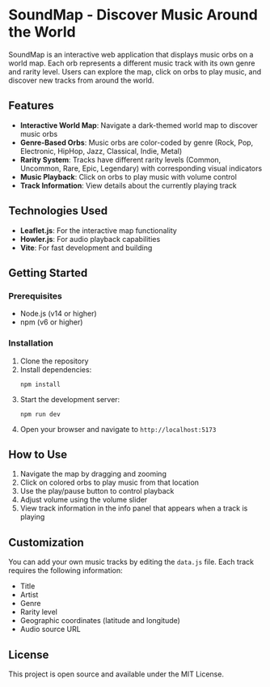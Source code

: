 # SoundMap - Discover Music Around the World

SoundMap is an interactive web application that displays music orbs on a world map. Each orb represents a different music track with its own genre and rarity level. Users can explore the map, click on orbs to play music, and discover new tracks from around the world.

## Features

- **Interactive World Map**: Navigate a dark-themed world map to discover music orbs
- **Genre-Based Orbs**: Music orbs are color-coded by genre (Rock, Pop, Electronic, HipHop, Jazz, Classical, Indie, Metal)
- **Rarity System**: Tracks have different rarity levels (Common, Uncommon, Rare, Epic, Legendary) with corresponding visual indicators
- **Music Playback**: Click on orbs to play music with volume control
- **Track Information**: View details about the currently playing track

## Technologies Used

- **Leaflet.js**: For the interactive map functionality
- **Howler.js**: For audio playback capabilities
- **Vite**: For fast development and building

## Getting Started

### Prerequisites

- Node.js (v14 or higher)
- npm (v6 or higher)

### Installation

1. Clone the repository
2. Install dependencies:
   ```
   npm install
   ```
3. Start the development server:
   ```
   npm run dev
   ```
4. Open your browser and navigate to `http://localhost:5173`

## How to Use

1. Navigate the map by dragging and zooming
2. Click on colored orbs to play music from that location
3. Use the play/pause button to control playback
4. Adjust volume using the volume slider
5. View track information in the info panel that appears when a track is playing

## Customization

You can add your own music tracks by editing the `data.js` file. Each track requires the following information:

- Title
- Artist
- Genre
- Rarity level
- Geographic coordinates (latitude and longitude)
- Audio source URL

## License

This project is open source and available under the MIT License.